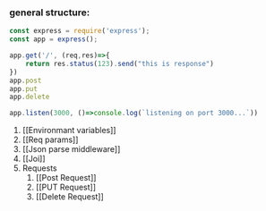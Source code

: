 ### general structure:
```js
const express = require('express');
const app = express();

app.get('/', (req,res)=>{
	return res.status(123).send("this is response")
})
app.post
app.put
app.delete

app.listen(3000, ()=>console.log(`listening on port 3000...`))
```

1. [[Environmant variables]] 
2. [[Req params]] 
3. [[Json parse middleware]] 
4. [[Joi]] 
5. Requests
	1. [[Post Request]] 
	2. [[PUT Request]] 
	3. [[Delete Request]] 